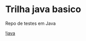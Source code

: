 # Trilha java basico
Repo de testes em Java

[!java]("https://img.shields.io/badge/Java-ED8B00?style=for-the-badge&logo=openjdk&logoColor=white")
